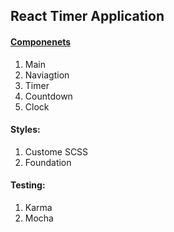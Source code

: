 ## React Timer Application
#### [Componenets](https://github.com/KangboLu/Timer-App/tree/master/app/components)
1. Main
2. Naviagtion
3. Timer
4. Countdown
5. Clock

#### Styles:
1. Custome SCSS
2. Foundation

#### Testing:
1. Karma
2. Mocha

